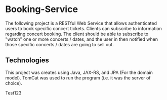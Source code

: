 # Booking-Service
The following project is a RESTful Web Service that allows authenticated users to book specific concert tickets. Clients can subscribe to information regarding concert booking. The client should be able to subscribe to "watch" one or more concerts / dates, and the user in then notified when those specific concerts / dates are going to sell out.

## Technologies
This project was creates using Java, JAX-RS, and JPA (For the domain model). TomCat was used to run the program (i.e. it was the server of choice). 

Test123

